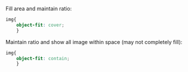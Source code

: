 Fill area and maintain ratio:
```CSS
img{
    object-fit: cover;
    }
```

Maintain ratio and show all image within space (may not completely fill):
```CSS
img{
    object-fit: contain;
    }
```